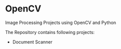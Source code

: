 # OpenCV
Image Processing Projects using OpenCV and Python

The Repository contains following projects: 
  - Document Scanner
